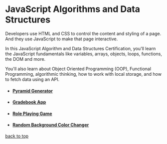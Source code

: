 <div id=top></div>

# JavaScript Algorithms and Data Structures

Developers use HTML and CSS to control the
content and styling of a page. And they use
JavaScript to make that page interactive.

In this JavaScript Algorithm and Data Structures Certification,
you'll learn the JavaScript fundamentals like variables,
arrays, objects, loops, functions, the DOM and more.

You'll also learn about Object Oriented Programming (OOP),
Functional Programming, algorithmic thinking, how to work
with local storage, and how to fetch data using an API.

- #### [Pyramid Generator](https://github.com/AndriiKot/JS__Pyramid_Generator__FreeCodeCamp)
- #### [Gradebook App](https://github.com/AndriiKot/JS__Gradebook_App__FreeCodeCamp)
- #### [Role Playing Game](https://github.com/AndriiKot/JS__Role_Playing_Game__FreeCodeCamp)

- #### [Random Background Color Changer](https://github.com/AndriiKot/JS__Random_Background_Color_Changer__freeCodeCamp)

[back to top](#top)



